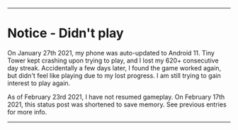 
***

# Notice - Didn't play

On January 27th 2021, my phone was auto-updated to Android 11. Tiny Tower kept crashing upon trying to play, and I lost my 620+ consecutive day streak. Accidentally a few days later, I found the game worked again, but didn't feel like playing due to my lost progress. I am still trying to gain interest to play again.

As of February 23rd 2021, I have not resumed gameplay. On February 17th 2021, this status post was shortened to save memory. See previous entries for more info.

***
